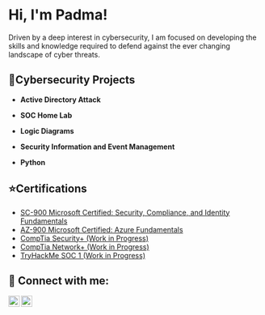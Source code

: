 <h1>Hi, I'm Padma!</h1>

Driven by a deep interest in cybersecurity, I am focused on developing the skills and knowledge
required to defend against the ever changing landscape of cyber threats.


<h2>👾Cybersecurity Projects</h2>

- <b>Active Directory Attack</b>

- <b>SOC Home Lab</b>
  
- <b>Logic Diagrams</b>
 
- <b>Security Information and Event Management</b>
  
- <b>Python</b>
 

<h2>⭐️Certifications</h2>

- [SC-900 Microsoft Certified: Security, Compliance, and Identity Fundamentals](https://github.com/bhalu26/PadmaK/blob/4a531a26441005e5c70042f8c605cc6c24aac2ac/SC_900.png)
- [AZ-900 Microsoft Certified: Azure Fundamentals](https://github.com/bhalu26/PadmaK/blob/4a531a26441005e5c70042f8c605cc6c24aac2ac/AZ_900.png)
- [CompTia Security+ (Work in Progress)]()
- [CompTia Network+ (Work in Progress)]()
- [TryHackMe SOC 1 (Work in Progress)]()

<h2> 🤳 Connect with me:</h2>


[<img align="left" alt="padma26 | LinkedIn" width="22px" src="https://cdn.jsdelivr.net/npm/simple-icons@v3/icons/linkedin.svg" />][linkedin]
[<img align="left" alt="bhalu_cam | Instagram" width="22px" src="https://cdn.jsdelivr.net/npm/simple-icons@v3/icons/instagram.svg" />][instagram]


[instagram]: https://www.instagram.com/bhalu_cam/
[linkedin]: https://www.linkedin.com/in/padma26/

